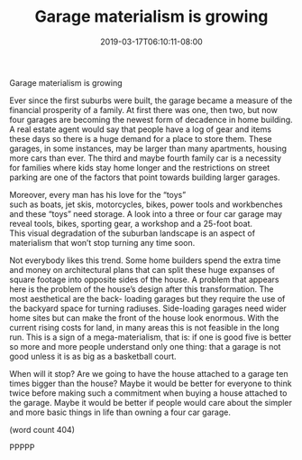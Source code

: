 ﻿---
title: "Garage materialism is growing"
date: 2019-03-17T06:10:11-08:00
description: "Garage Remodeling Tips for Web Success"
featured_image: "/images/Garage Remodeling.jpg"
tags: ["Garage Remodeling"]
---

Garage materialism is growing


Ever since the first suburbs were built, the garage 
became a measure of the financial prosperity of a 
family. At first there was one, then two, but now four 
garages are becoming the newest form of decadence in 
home building. A real estate agent would say that 
people have a log of gear and items these days so there 
is a huge demand for a place to store them. These 
garages, in some instances, may be larger than many apartments, 
housing more cars than ever. The third and maybe 
fourth family car is a necessity for families where kids 
stay home longer and the restrictions on street parking 
are one of the factors that point towards building larger 
garages.

Moreover, every man has his love for the “toys”  
such as boats, jet skis, motorcycles, bikes, power tools 
and workbenches and these “toys” need storage. A 
look into a three or four car garage may reveal tools, 
bikes, sporting gear, a workshop and a 25-foot boat.  
This visual degradation of the suburban landscape is an 
aspect of materialism that won’t stop turning any time 
soon.

Not everybody likes this trend. Some home builders 
spend the extra time and money on architectural plans 
that can split these huge expanses of square footage into 
opposite sides of the house. A problem that appears 
here is the problem of the house’s design after this 
transformation. The most aesthetical are the back-
loading garages but they require the use of the backyard 
space for turning radiuses. Side-loading garages need 
wider home sites but can make the front of the house 
look enormous. With the current rising costs for 
land, in many areas this is not feasible in the long run. 
This is a sign of a mega-materialism, that is: if one is 
good five is better so more and more people understand 
only one thing: that a garage is not good unless it is as 
big as a basketball court. 

When will it stop? 
Are we going to have the house attached to a garage ten 
times bigger than the house? Maybe it would be better 
for everyone to think twice before making such a commitment
when buying a house attached to the garage. Maybe it 
would be better if people would care about the simpler 
and more basic things in life than owning a four car 
garage.

(word count 404)

PPPPP

